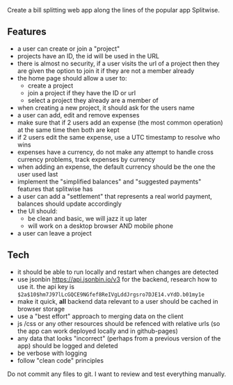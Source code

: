 Create a bill splitting web app along the lines of the popular app Splitwise.

## Features

 * a user can create or join a "project"
 * projects have an ID, the id will be used in the URL
 * there is almost no security, if a user visits the url of a project then they are given the option to join it if they are not a member already
 * the home page should allow a user to:
   * create a project
   * join a project if they have the ID or url
   * select a project they already are a member of
 * when creating a new project, it should ask for the users name
 * a user can add, edit and remove expenses
 * make sure that if 2 users add an expense (the most common operation) at the same time then both are kept
 * if 2 users edit the same expense, use a UTC timestamp to resolve who wins
 * expenses have a currency, do not make any attempt to handle cross currency problems, track expenses by currency
 * when adding an expense, the default currency should be the one the user used last
 * implement the "simplified balances" and "suggested payments" features that splitwise has
 * a user can add a "settlement" that represents a real world payment, balances should update accordingly
 * the UI should:
   * be clean and basic, we will jazz it up later
   * will work on a desktop browser AND mobile phone
 * a user can leave a project

## Tech

 * it should be able to run locally and restart when changes are detected
 * use jsonbin https://api.jsonbin.io/v3 for the backend, research how to use it.  the api key is `$2a$10$hm7J97lLcGQCE9NGfef8ReIVgLddJrgsro7DJE14.vYdD.b01my1e`
 * make it quick, **all** backend data relevant to a user should be cached in browser storage
 * use a "best effort" approach to merging data on the client
 * js /css or any other resources should be refenced with relative urls (so the app can work deployed locally and in github-pages)
 * any data that looks "incorrect" (perhaps from a previous version of the app) should be logged and deleted
 * be verbose with logging
 * follow "clean code" principles

Do not commit any files to git.  I want to review and test everything manually.
